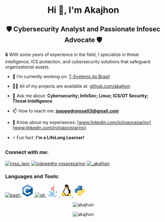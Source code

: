 <h1 align="center">Hi 👋, I'm Akajhon</h1>
<h2 align="center">🛡️ Cybersecurity Analyst and Passionate Infosec Advocate 🛡️</h2>

🔒 With some years of experience in the field, I specialize in threat intelligence, ICS protection, and cybersecurity solutions that safeguard organizational assets.

- 🔭 I’m currently working on: [T-Systems do Brasil](t-systems.com.br)

- 👨‍💻 All of my projects are available at: [github.com/akajhon](github.com/akajhon)

- 💬 Ask me about: **Cybersecurity; InfoSec; Linux; ICS/OT Security; Threat Intelligence**

- 📫 How to reach me: **joaopedrorosa03@gmail.com**

- 📄 Know about my experiences: [www.linkedin.com/in/joaocezarino](www.linkedin.com/in/joaocezarino)

- ⚡ Fun fact: **I'm a LifeLong Learner!**

<h3 align="left">Connect with me:</h3>
<p align="left">
<a href="https://twitter.com/rosa_jaoc" target="blank"><img align="center" src="https://raw.githubusercontent.com/rahuldkjain/github-profile-readme-generator/master/src/images/icons/Social/twitter.svg" alt="rosa_jaoc" height="30" width="40" /></a>
<a href="www.linkedin.com/in/joaocezarino" target="blank"><img align="center" src="https://raw.githubusercontent.com/rahuldkjain/github-profile-readme-generator/master/src/images/icons/Social/linked-in-alt.svg" alt="joãopedro-rosacezarino" height="30" width="40" /></a>
<a href="https://instagram.com/_akajhon" target="blank"><img align="center" src="https://raw.githubusercontent.com/rahuldkjain/github-profile-readme-generator/master/src/images/icons/Social/instagram.svg" alt="_akajhon" height="30" width="40" /></a>
</p>

<h3 align="left">Languages and Tools:</h3>
<p align="left"> <a href="https://www.gnu.org/software/bash/" target="_blank"> <img src="https://www.vectorlogo.zone/logos/gnu_bash/gnu_bash-icon.svg" alt="bash" width="40" height="40"/> </a> <a href="https://www.cprogramming.com/" target="_blank"> <img src="https://raw.githubusercontent.com/devicons/devicon/master/icons/c/c-original.svg" alt="c" width="40" height="40"/> </a> <a href="https://git-scm.com/" target="_blank"> <img src="https://www.vectorlogo.zone/logos/git-scm/git-scm-icon.svg" alt="git" width="40" height="40"/> </a> <a href="https://www.java.com" target="_blank"> <img src="https://raw.githubusercontent.com/devicons/devicon/master/icons/java/java-original.svg" alt="java" width="40" height="40"/> </a> <a href="https://www.linux.org/" target="_blank"> <img src="https://raw.githubusercontent.com/devicons/devicon/master/icons/linux/linux-original.svg" alt="linux" width="40" height="40"/> </a> <a href="https://www.python.org" target="_blank"> <img src="https://raw.githubusercontent.com/devicons/devicon/master/icons/python/python-original.svg" alt="python" width="40" height="40"/> </a> </p>

<p align="center"><img src="https://github-readme-stats.vercel.app/api/top-langs?username=akajhon&show_icons=true&locale=en&layout=compact" alt="akajhon" /></p>


<p align="center"><img src="https://github-readme-stats.vercel.app/api?username=akajhon&show_icons=true&locale=en" alt="akajhon" /></p>
